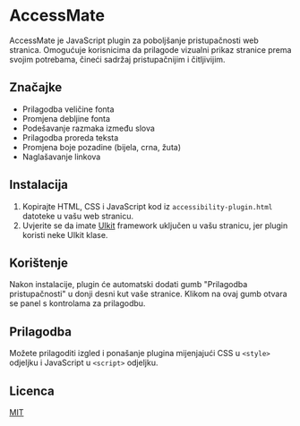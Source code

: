 # AccessMate

AccessMate je JavaScript plugin za poboljšanje pristupačnosti web stranica. Omogućuje korisnicima da prilagode vizualni prikaz stranice prema svojim potrebama, čineći sadržaj pristupačnijim i čitljivijim.

## Značajke

- Prilagodba veličine fonta
- Promjena debljine fonta
- Podešavanje razmaka između slova
- Prilagodba proreda teksta
- Promjena boje pozadine (bijela, crna, žuta)
- Naglašavanje linkova

## Instalacija

1. Kopirajte HTML, CSS i JavaScript kod iz `accessibility-plugin.html` datoteke u vašu web stranicu.
2. Uvjerite se da imate [UIkit](https://getuikit.com/) framework uključen u vašu stranicu, jer plugin koristi neke UIkit klase.

## Korištenje

Nakon instalacije, plugin će automatski dodati gumb "Prilagodba pristupačnosti" u donji desni kut vaše stranice. Klikom na ovaj gumb otvara se panel s kontrolama za prilagodbu.

## Prilagodba

Možete prilagoditi izgled i ponašanje plugina mijenjajući CSS u `<style>` odjeljku i JavaScript u `<script>` odjeljku.

## Licenca

[MIT](https://choosealicense.com/licenses/mit/)
